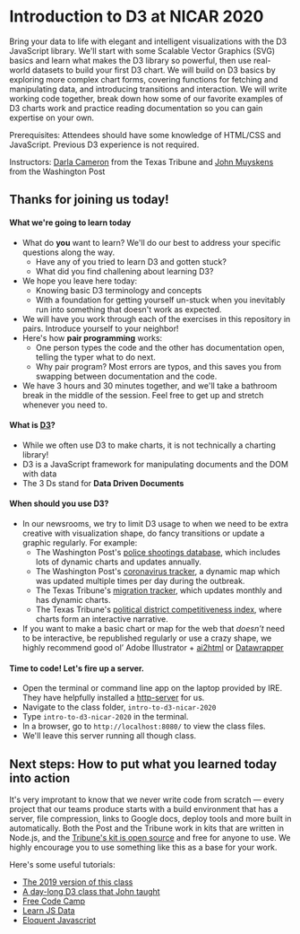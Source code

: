 # Introduction to D3 at NICAR 2020

Bring your data to life with elegant and intelligent visualizations with the D3 JavaScript library. We'll start with some Scalable Vector Graphics (SVG) basics and learn what makes the D3 library so powerful, then use real-world datasets to build your first D3 chart. We will build on D3 basics by exploring more complex chart forms, covering functions for fetching and manipulating data, and introducing transitions and interaction. We will write working code together, break down how some of our favorite examples of D3 charts work and practice reading documentation so you can gain expertise on your own.

Prerequisites: Attendees should have some knowledge of HTML/CSS and JavaScript. Previous D3 experience is not required.

Instructors: [Darla Cameron](https://www.texastribune.org/about/staff/darla-cameron/) from the Texas Tribune and [John Muyskens](https://www.washingtonpost.com/people/john-muyskens/) from the Washington Post

## Thanks for joining us today!

#### What we're going to learn today
- What do **you** want to learn? We'll do our best to address your specific questions along the way.
	- Have any of you tried to learn D3 and gotten stuck? 
	- What did you find challening about learning D3? 
- We hope you leave here today:
	- Knowing basic D3 terminology and concepts
	- With a foundation for getting yourself un-stuck when you inevitably run into something that doesn't work as expected.
- We will have you work through each of the exercises in this repository in pairs. Introduce yourself to your neighbor! 
- Here's how **pair programming** works:
	- One person types the code and the other has documentation open, telling the typer what to do next. 
	- Why pair program? Most errors are typos, and this saves you from swapping between documentation and the code.
- We have 3 hours and 30 minutes together, and we'll take a bathroom break in the middle of the session. Feel free to get up and stretch whenever you need to.

#### What is [D3](https://d3js.org/)?
- While we often use D3 to make charts, it is not technically a charting library!
- D3 is a JavaScript framework for manipulating documents and the DOM with data
- The 3 Ds stand for **Data Driven Documents**

#### When should you use D3?
- In our newsrooms, we try to limit D3 usage to when we need to be extra creative with visualization shape, do fancy transitions or update a graphic regularly. For example:
	- The Washington Post's [police shootings database](https://www.washingtonpost.com/graphics/investigations/police-shootings-database/), which includes lots of dynamic charts and updates annually.
	- The Washington Post's [coronavirus tracker](https://www.washingtonpost.com/world/2020/01/22/mapping-spread-new-coronavirus/?arc404=true), a dynamic map which was updated multiple times per day during the outbreak.
	- The Texas Tribune's [migration tracker](https://apps.texastribune.org/features/2019/migrant-texas-border-trump-policies/), which updates monthly and has dynamic charts. 
	- The Texas Tribune's [political district competitiveness index](https://apps.texastribune.org/features/2019/texas-turn-blue-voting-pattern-history/), where charts form an interactive narrative.
- If you want to make a basic chart or map for the web that *doesn’t* need to be interactive, be republished regularly or use a crazy shape, we highly recommend good ol’ Adobe Illustrator + [ai2html](http://ai2html.org/) or [Datawrapper](https://www.datawrapper.de/)

#### Time to code! Let's fire up a server.
- Open the terminal or command line app on the laptop provided by IRE. They have helpfully installed a [http-server](https://www.npmjs.com/package/http-server) for us.
- Navigate to the class folder, `intro-to-d3-nicar-2020`
- Type `intro-to-d3-nicar-2020` in the terminal.
- In a browser, go to `http://localhost:8080/` to view the class files. 
- We'll leave this server running all though class.

## Next steps: How to put what you learned today into action 
It's very improtant to know that we never write code from scratch — every project that our teams produce starts with a build environment that has a server, file compression, links to Google docs, deploy tools and more built in automatically. Both the Post and the Tribune work in kits that are written in Node.js, and the [Tribune's kit is open source](https://github.com/texastribune/data-visuals-create) and free for anyone to use. We highly encourage you to use something like this as a base for your work. 

Here's some useful tutorials:
- [The 2019 version of this class](https://github.com/csessig86/intro-to-d3-nicar-19)
- [A day-long D3 class that John taught](https://github.com/jmuyskens/big-data-ignite-d3-workshop)
- [Free Code Camp](https://www.freecodecamp.org/learn/) 
- [Learn JS Data](http://learnjsdata.com/index.html)
- [Eloquent Javascript](https://eloquentjavascript.net/) 

